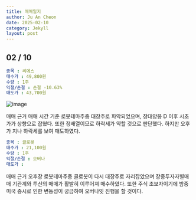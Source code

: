 ```yaml
---
title: 매매일지
author: Ju An Cheon
date: 2025-02-10
category: Jekyll
layout: post
---
```

## 02 / 10

```yaml
종목 : 씨에스
매수가 : 49,800원
수량 : 1주
익절/손절 : 손절 -10.63%
매도가 : 43,700원
```
![image](https://github.com/user-attachments/assets/58db99c5-9e6b-4377-bb96-245d0382d559)

매매 근거
매매 시간 기준 로봇테마주중 대장주로 파악되었으며, 장대양봉 D 이후 시초가가 상향으로 잡혔다.
또한 정배열이므로 하락세가 약할 것으로 판단했다. 하지만 오후가 지나 하락세를 보여 매도하였다.

```yaml
종목 : 클로봇
매수가 : 21,100원
수량 : 1주
익절/손절 : 오버나
매도가 : 
```
매매 근거
오후장 로봇테마주중 클로봇이 다시 대장주로 자리잡았으며 장중투자자별매매 기관계와 투신의 매매가
활발히 이루어져 매수하였다. 또한 주식 초보자이기에 밤중 미국 증시로 인한 변동성이 궁금하여 
오버나잇 진행을 할 것이다.
